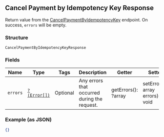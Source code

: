 ## Cancel Payment by Idempotency Key Response

Return value from the
[CancelPaymentByIdempotencyKey](#endpoint-payments-cancelpaymentbyidempotencykey) endpoint.
On success, `errors` will be empty.

### Structure

`CancelPaymentByIdempotencyKeyResponse`

### Fields

| Name | Type | Tags | Description | Getter | Setter |
|  --- | --- | --- | --- | --- | --- |
| `errors` | [`?(Error[])`](/doc/models/error.md) | Optional | Any errors that occurred during the request. | getErrors(): ?array | setErrors(?array errors): void |

### Example (as JSON)

```json
{}
```


